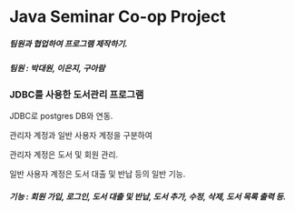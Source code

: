 # Java Seminar Co-op Project

##### 팀원과 협업하여 프로그램 제작하기.

##### 팀원 : 박대원, 이은지, 구아람



### JDBC를 사용한 도서관리 프로그램

JDBC로 postgres DB와 연동.

관리자 계정과 일반 사용자 계정을 구분하여

관리자 계정은 도서 및 회원 관리.

일반 사용자 계정은 도서 대출 및 반납 등의 일반 기능.



##### 기능 : 회원 가입, 로그인, 도서 대출 및 반납,  도서 추가, 수정, 삭제, 도서 목록 출력 등.

